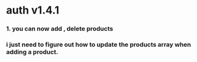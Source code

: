 # auth v1.4.1

### 1. you can now add , delete products
### i just need to figure out how to update the products array when adding a product.
